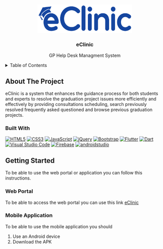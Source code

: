 <br />
<div align="center">
  <a href="https://github.com/othneildrew/Best-README-Template">
    <img src="eclinic_application/assets/images/eClinicLogo-blue1.png" alt="Logo" width="300" height="90">
  </a>

  <h3 align="center">eClinic</h3>

  <p align="center">
   GP Help Desk Managment System
  </p>
</div>


<!-- TABLE OF CONTENTS -->
<details>
  <summary>Table of Contents</summary>
  <ol>
    <li>
      <a href="#about-the-project">About The Project</a>
      <ul>
        <li><a href="#built-with">Built With</a></li>
      </ul>
    </li>
    <li>
      <a href="#getting-started">Getting Started</a>
      <ul>
        <li><a href="#web-portal">Web Portal</a></li>
        <li><a href="#mobile-application">Mobile Application</a></li>
      </ul>
    </li>
   
  </ol>
</details>


<!-- ABOUT THE PROJECT -->
## About The Project

eClinic is a system that enhances the guidance process for both students and experts to resolve the graduation project issues more efficiently and effectively by providing consultations scheduling, search previously resolved frequently asked questioned and browse previous graduation projects.


### Built With

<span>
<a href="https://www.w3.org/TR/html5/" title="HTML5">
<img src="https://github.com/get-icon/geticon/raw/master/icons/html-5.svg" alt="HTML5" width="60px" height="60px"></a> 

<a href="https://www.w3.org/TR/CSS/" title="CSS3">
<img src="https://github.com/get-icon/geticon/raw/master/icons/css-3.svg" alt="CSS3" width="60px" height="60px"></a>

<a href="https://developer.mozilla.org/en-US/docs/Web/JavaScript" title="JavaScript">
<img src="https://github.com/get-icon/geticon/raw/master/icons/javascript.svg" alt="JavaScript" width="50px" height="50px"></a>

<a href="https://jquery.com/" title="jQuery">
<img src="https://github.com/get-icon/geticon/raw/master/icons/jquery-icon.svg" alt="jQuery" width="50px" height="50px"></a>



<a href="https://getbootstrap.com/" title="Bootstrap">
<img src="https://github.com/get-icon/geticon/raw/master/icons/bootstrap.svg" alt="Bootstrap" width="50px" height="50px"></a>



<a href="https://flutter.dev/" title="Flutter">
<img src="https://github.com/get-icon/geticon/raw/master/icons/flutter.svg" alt="Flutter" width="50px" height="50px"></a>

<a href="https://dart.dev/" title="Dart">
<img src="https://github.com/get-icon/geticon/raw/master/icons/dart.svg" alt="Dart" width="50px" height="50px"></a>

<a href="https://code.visualstudio.com/" title="Visual Studio Code">
<img src="https://github.com/get-icon/geticon/raw/master/icons/visual-studio-code.svg" alt="Visual Studio Code" width="50px" height="50px"></a>


<a href="https://www.firebase.com/" title="Firebase">
<img src="https://github.com/get-icon/geticon/raw/master/icons/firebase.svg" alt="Firebase" width="50px" height="50px"></a>

 <a href="https://developer.android.com/studio" title="Android Studio">
<img src="https://skillicons.dev/icons?i=androidstudio" alt="androidstudio" width="50px" height="50px"></a>
</span>



<!-- GETTING STARTED -->
## Getting Started

To be able to use the web portal or application you can follow this instructions.

### Web Portal

To be able to access the web portal you can use this link [eClinic](https://eclinic-app.com/login.html)

### Mobile Application

To be able to use the mobile application you should
1. Use an Android device
2. Download the APK
